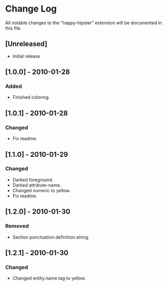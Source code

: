 # Change Log

All notable changes to the "happy-hipster" extension will be documented in this file.

## [Unreleased]

* Initial release

## [1.0.0] - 2010-01-28

### Added

* Finished coloring.

## [1.0.1] - 2010-01-28

### Changed

* Fix readme.

## [1.1.0] - 2010-01-29

### Changed

* Darked foreground.
* Darked attribute-name.
* Changed numeric to yellow.
* Fix readme.

## [1.2.0] - 2010-01-30

### Removed

* Section punctuation.definition.string.

## [1.2.1] - 2010-01-30

### Changed

* Changed entity.name.tag to yellow.
